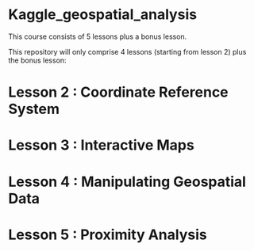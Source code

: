 # Kaggle_geospatial_analysis

This course consists of 5 lessons plus a bonus lesson. 

This repository will only comprise 4 lessons (starting from lesson 2) plus the bonus lesson:

# Lesson 2 : Coordinate Reference System

# Lesson 3 : Interactive Maps

# Lesson 4 : Manipulating Geospatial Data

# Lesson 5 : Proximity Analysis 

